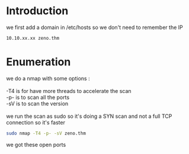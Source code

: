 # Introduction

we first add a domain in /etc/hosts so we don't need to remember the IP
```bash
10.10.xx.xx zeno.thm
```

# Enumeration

we do a nmap with some options :\
\
-T4 is for have more threads to accelerate the scan\
-p- is to scan all the ports\
-sV is to scan the version\
\
we run the scan as sudo so it's doing a SYN scan and not a full TCP connection so it's faster

```bash
sudo nmap -T4 -p- -sV zeno.thm
```

we got these open ports
```bash
```
